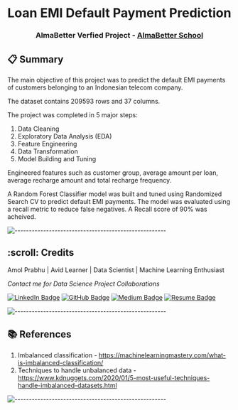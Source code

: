 <h1 align="center"> Loan EMI Default Payment Prediction </h1>
<h3 align="center"> AlmaBetter Verfied Project - <a href="https://www.almabetter.com/"> AlmaBetter School </a> </h5>

## 📋 Summary
The main objective of this project was to predict the default EMI payments of customers belonging to an Indonesian telecom company.

The dataset contains 209593 rows and 37 columns.

The project was completed in 5 major steps:
1. Data Cleaning
2. Exploratory Data Analysis (EDA)
3. Feature Engineering
4. Data Transformation
5. Model Building and Tuning

Engineered features such as customer group, average amount per loan, average recharge amount and total recharge frequency. 

A Random Forest Classifier model was built and tuned using Randomized Search CV to predict default EMI payments. The model was evaluated using a recall metric to reduce false negatives. A Recall score of 90% was acheived.

![-----------------------------------------------------](https://raw.githubusercontent.com/andreasbm/readme/master/assets/lines/rainbow.png)

<h2 id="credits"> :scroll: Credits</h2>

Amol Prabhu | Avid Learner | Data Scientist | Machine Learning Enthusiast

<p> <i> Contact me for Data Science Project Collaborations</i></p>


[![LinkedIn Badge](https://img.shields.io/badge/LinkedIn-0077B5?style=for-the-badge&logo=linkedin&logoColor=white)](https://www.linkedin.com/in/amolprabhu/)
[![GitHub Badge](https://img.shields.io/badge/GitHub-100000?style=for-the-badge&logo=github&logoColor=white)](https://github.com/amolprabhu)
[![Medium Badge](https://img.shields.io/badge/Medium-1DA1F2?style=for-the-badge&logo=medium&logoColor=white)](https://medium.com/@amolprabhu)
[![Resume Badge](https://img.shields.io/badge/resume-0077B5?style=for-the-badge&logo=resume&logoColor=white)](https://drive.google.com/drive/folders/1IL3WB6ONxBI5Zrb3yLZCTydTdSAw9RpS?usp=sharing)

![-----------------------------------------------------](https://raw.githubusercontent.com/andreasbm/readme/master/assets/lines/rainbow.png)

## 📚 References
1. Imbalanced classification - https://machinelearningmastery.com/what-is-imbalanced-classification/
2. Techniques to handle unbalanced data - https://www.kdnuggets.com/2020/01/5-most-useful-techniques-handle-imbalanced-datasets.html

![-----------------------------------------------------](https://raw.githubusercontent.com/andreasbm/readme/master/assets/lines/rainbow.png)
